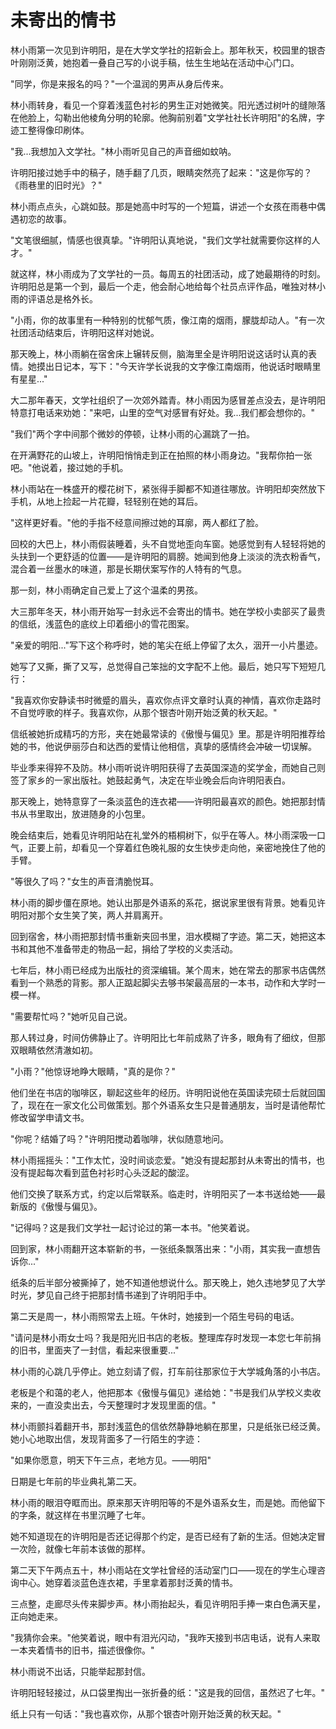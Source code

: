 # 未寄出的情书
林小雨第一次见到许明阳，是在大学文学社的招新会上。那年秋天，校园里的银杏叶刚刚泛黄，她抱着一叠自己写的小说手稿，怯生生地站在活动中心门口。

"同学，你是来报名的吗？"一个温润的男声从身后传来。

林小雨转身，看见一个穿着浅蓝色衬衫的男生正对她微笑。阳光透过树叶的缝隙落在他脸上，勾勒出他棱角分明的轮廓。他胸前别着"文学社社长许明阳"的名牌，字迹工整得像印刷体。

"我...我想加入文学社。"林小雨听见自己的声音细如蚊呐。

许明阳接过她手中的稿子，随手翻了几页，眼睛突然亮了起来："这是你写的？《雨巷里的旧时光》？"

林小雨点点头，心跳如鼓。那是她高中时写的一个短篇，讲述一个女孩在雨巷中偶遇初恋的故事。

"文笔很细腻，情感也很真挚。"许明阳认真地说，"我们文学社就需要你这样的人才。"

就这样，林小雨成为了文学社的一员。每周五的社团活动，成了她最期待的时刻。许明阳总是第一个到，最后一个走，他会耐心地给每个社员点评作品，唯独对林小雨的评语总是格外长。

"小雨，你的故事里有一种特别的忧郁气质，像江南的烟雨，朦胧却动人。"有一次社团活动结束后，许明阳这样对她说。

那天晚上，林小雨躺在宿舍床上辗转反侧，脑海里全是许明阳说这话时认真的表情。她摸出日记本，写下："今天许学长说我的文字像江南烟雨，他说话时眼睛里有星星..."

大二那年春天，文学社组织了一次郊外踏青。林小雨因为感冒差点没去，是许明阳特意打电话来劝她："来吧，山里的空气对感冒有好处。我...我们都会想你的。"

"我们"两个字中间那个微妙的停顿，让林小雨的心漏跳了一拍。

在开满野花的山坡上，许明阳悄悄走到正在拍照的林小雨身边。"我帮你拍一张吧。"他说着，接过她的手机。

林小雨站在一株盛开的樱花树下，紧张得手脚都不知道往哪放。许明阳却突然放下手机，从地上捡起一片花瓣，轻轻别在她的耳后。

"这样更好看。"他的手指不经意间擦过她的耳廓，两人都红了脸。

回校的大巴上，林小雨假装睡着，头不自觉地歪向车窗。她感觉到有人轻轻将她的头扶到一个更舒适的位置——是许明阳的肩膀。她闻到他身上淡淡的洗衣粉香气，混合着一丝墨水的味道，那是长期伏案写作的人特有的气息。

那一刻，林小雨确定自己爱上了这个温柔的男孩。

大三那年冬天，林小雨开始写一封永远不会寄出的情书。她在学校小卖部买了最贵的信纸，浅蓝色的底纹上印着细小的雪花图案。

"亲爱的明阳..."写下这个称呼时，她的笔尖在纸上停留了太久，洇开一小片墨迹。

她写了又撕，撕了又写，总觉得自己笨拙的文字配不上他。最后，她只写下短短几行：

"我喜欢你安静读书时微蹙的眉头，喜欢你点评文章时认真的神情，喜欢你走路时不自觉哼歌的样子。我喜欢你，从那个银杏叶刚开始泛黄的秋天起。"

信纸被她折成精巧的方形，夹在她最常读的《傲慢与偏见》里。那是许明阳推荐给她的书，他说伊丽莎白和达西的爱情让他相信，真挚的感情终会冲破一切误解。

毕业季来得猝不及防。林小雨听说许明阳获得了去英国深造的奖学金，而她自己则签了家乡的一家出版社。她鼓起勇气，决定在毕业晚会后向许明阳表白。

那天晚上，她特意穿了一条淡蓝色的连衣裙——许明阳最喜欢的颜色。她把那封情书从书里取出，放进随身的小包里。

晚会结束后，她看见许明阳站在礼堂外的梧桐树下，似乎在等人。林小雨深吸一口气，正要上前，却看见一个穿着红色晚礼服的女生快步走向他，亲密地挽住了他的手臂。

"等很久了吗？"女生的声音清脆悦耳。

林小雨的脚步僵在原地。她认出那是外语系的系花，据说家里很有背景。她看见许明阳对那个女生笑了笑，两人并肩离开。

回到宿舍，林小雨把那封情书重新夹回书里，泪水模糊了字迹。第二天，她把这本书和其他不准备带走的物品一起，捐给了学校的义卖活动。

七年后，林小雨已经成为出版社的资深编辑。某个周末，她在常去的那家书店偶然看到一个熟悉的背影。那人正踮起脚尖去够书架最高层的一本书，动作和大学时一模一样。

"需要帮忙吗？"她听见自己说。

那人转过身，时间仿佛静止了。许明阳比七年前成熟了许多，眼角有了细纹，但那双眼睛依然清澈如初。

"小雨？"他惊讶地睁大眼睛，"真的是你？"

他们坐在书店的咖啡区，聊起这些年的经历。许明阳说他在英国读完硕士后就回国了，现在在一家文化公司做策划。那个外语系女生只是普通朋友，当时是请他帮忙修改留学申请文书。

"你呢？结婚了吗？"许明阳搅动着咖啡，状似随意地问。

林小雨摇摇头："工作太忙，没时间谈恋爱。"她没有提起那封从未寄出的情书，也没有提起每次看到蓝色衬衫时心头泛起的酸涩。

他们交换了联系方式，约定以后常联系。临走时，许明阳买了一本书送给她——最新版的《傲慢与偏见》。

"记得吗？这是我们文学社一起讨论过的第一本书。"他笑着说。

回到家，林小雨翻开这本崭新的书，一张纸条飘落出来："小雨，其实我一直想告诉你..."

纸条的后半部分被撕掉了，她不知道他想说什么。那天晚上，她久违地梦见了大学时光，梦见自己终于把那封情书递到了许明阳手中。

第二天是周一，林小雨照常去上班。午休时，她接到一个陌生号码的电话。

"请问是林小雨女士吗？我是阳光旧书店的老板。整理库存时发现一本您七年前捐的旧书，里面夹了一封信，看起来很重要..."

林小雨的心跳几乎停止。她立刻请了假，打车前往那家位于大学城角落的小书店。

老板是个和蔼的老人，他把那本《傲慢与偏见》递给她："书是我们从学校义卖收来的，一直没卖出去，今天整理时才发现里面的信。"

林小雨颤抖着翻开书，那封浅蓝色的信依然静静地躺在那里，只是纸张已经泛黄。她小心地取出信，发现背面多了一行陌生的字迹：

"如果你愿意，明天下午三点，老地方见。——明阳"

日期是七年前的毕业典礼第二天。

林小雨的眼泪夺眶而出。原来那天许明阳等的不是外语系女生，而是她。而他留下的字条，就这样在书里沉睡了七年。

她不知道现在的许明阳是否还记得那个约定，是否已经有了新的生活。但她决定冒一次险，就像七年前本该做的那样。

第二天下午两点五十，林小雨站在文学社曾经的活动室门口——现在的学生心理咨询中心。她穿着淡蓝色连衣裙，手里拿着那封泛黄的情书。

三点整，走廊尽头传来脚步声。林小雨抬起头，看见许明阳手捧一束白色满天星，正向她走来。

"我猜你会来。"他笑着说，眼中有泪光闪动，"我昨天接到书店电话，说有人来取一本夹着情书的旧书，描述很像你。"

林小雨说不出话，只能举起那封信。

许明阳轻轻接过，从口袋里掏出一张折叠的纸："这是我的回信，虽然迟了七年。"

纸上只有一句话："我也喜欢你，从那个银杏叶刚开始泛黄的秋天起。"
